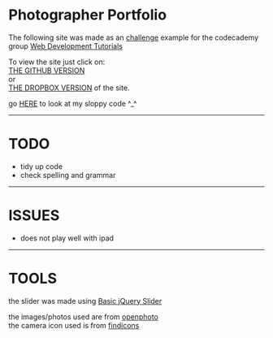 Photographer Portfolio
===

The following site was made as an [challenge](http://www.codecademy.com/groups/html-projects/discussions/52acd84f52f8638c9a000042#comment-52ad48f7282ae319b400128f) example for the codecademy group [Web Development Tutorials](http://www.codecademy.com/groups/html-projects) 


To view the site just click on:<br>
[THE GITHUB VERSION](https://rawgithub.com/WaffleGnome/Photographer-Portfolio/master/index.html) <br>
or  <br>
[THE DROPBOX VERSION](https://dl.dropboxusercontent.com/u/161826274/mySites/photograher_challenge/index.html) of the site.

go [HERE](https://github.com/WaffleGnome/Photographer-Portfolio) to look at my sloppy code ^_^

-------------------------

TODO
===

- tidy up code
- check spelling and grammar


-----------------------------

ISSUES
===

- does not play well with ipad



-------------------------------


TOOLS
======
the slider was made using [Basic jQuery Slider](http://basic-slider.com/)

the images/photos used are from [openphoto](http://openphoto.net/)<br>
the camera icon used is from [findicons](http://findicons.com/)
